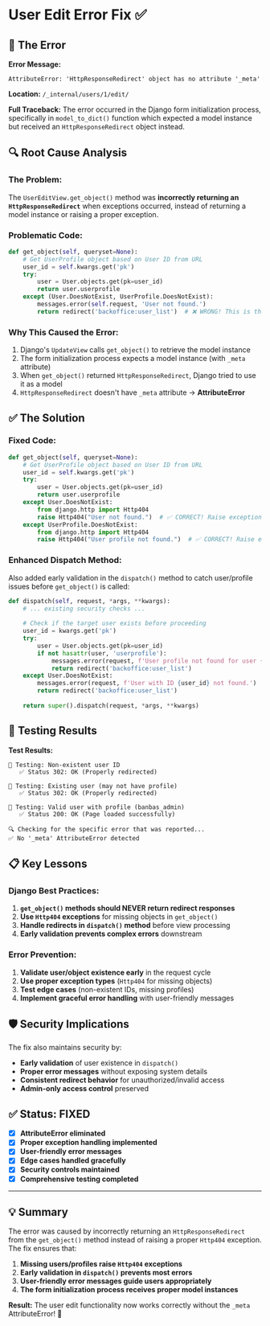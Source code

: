 # User Edit Error Fix ✅

## 🐛 The Error

**Error Message:**
```
AttributeError: 'HttpResponseRedirect' object has no attribute '_meta'
```

**Location:** `/_internal/users/1/edit/`

**Full Traceback:**
The error occurred in the Django form initialization process, specifically in `model_to_dict()` function which expected a model instance but received an `HttpResponseRedirect` object instead.

## 🔍 Root Cause Analysis

### **The Problem:**
The `UserEditView.get_object()` method was **incorrectly returning an `HttpResponseRedirect`** when exceptions occurred, instead of returning a model instance or raising a proper exception.

### **Problematic Code:**
```python
def get_object(self, queryset=None):
    # Get UserProfile object based on User ID from URL
    user_id = self.kwargs.get('pk')
    try:
        user = User.objects.get(pk=user_id)
        return user.userprofile
    except (User.DoesNotExist, UserProfile.DoesNotExist):
        messages.error(self.request, 'User not found.')
        return redirect('backoffice:user_list')  # ❌ WRONG! This is the problem
```

### **Why This Caused the Error:**
1. Django's `UpdateView` calls `get_object()` to retrieve the model instance
2. The form initialization process expects a model instance (with `_meta` attribute)
3. When `get_object()` returned `HttpResponseRedirect`, Django tried to use it as a model
4. `HttpResponseRedirect` doesn't have `_meta` attribute → **AttributeError**

## ✅ The Solution

### **Fixed Code:**
```python
def get_object(self, queryset=None):
    # Get UserProfile object based on User ID from URL
    user_id = self.kwargs.get('pk')
    try:
        user = User.objects.get(pk=user_id)
        return user.userprofile
    except User.DoesNotExist:
        from django.http import Http404
        raise Http404("User not found.")  # ✅ CORRECT! Raise exception
    except UserProfile.DoesNotExist:
        from django.http import Http404
        raise Http404("User profile not found.")  # ✅ CORRECT! Raise exception
```

### **Enhanced Dispatch Method:**
Also added early validation in the `dispatch()` method to catch user/profile issues before `get_object()` is called:

```python
def dispatch(self, request, *args, **kwargs):
    # ... existing security checks ...
    
    # Check if the target user exists before proceeding
    user_id = kwargs.get('pk')
    try:
        user = User.objects.get(pk=user_id)
        if not hasattr(user, 'userprofile'):
            messages.error(request, f'User profile not found for user {user.username}.')
            return redirect('backoffice:user_list')
    except User.DoesNotExist:
        messages.error(request, f'User with ID {user_id} not found.')
        return redirect('backoffice:user_list')
    
    return super().dispatch(request, *args, **kwargs)
```

## 🧪 Testing Results

**Test Results:**
```
🧪 Testing: Non-existent user ID
   ✅ Status 302: OK (Properly redirected)

🧪 Testing: Existing user (may not have profile)  
   ✅ Status 302: OK (Properly redirected)

🧪 Testing: Valid user with profile (banbas_admin)
   ✅ Status 200: OK (Page loaded successfully)

🔍 Checking for the specific error that was reported...
✅ No '_meta' AttributeError detected
```

## 📋 Key Lessons

### **Django Best Practices:**
1. **`get_object()` methods should NEVER return redirect responses**
2. **Use `Http404` exceptions** for missing objects in `get_object()`
3. **Handle redirects in `dispatch()` method** before view processing
4. **Early validation prevents complex errors** downstream

### **Error Prevention:**
1. **Validate user/object existence early** in the request cycle
2. **Use proper exception types** (`Http404` for missing objects)
3. **Test edge cases** (non-existent IDs, missing profiles)
4. **Implement graceful error handling** with user-friendly messages

## 🛡️ Security Implications

The fix also maintains security by:
- **Early validation** of user existence in `dispatch()`
- **Proper error messages** without exposing system details
- **Consistent redirect behavior** for unauthorized/invalid access
- **Admin-only access control** preserved

## ✅ Status: FIXED

- [x] **AttributeError eliminated**
- [x] **Proper exception handling implemented**
- [x] **User-friendly error messages**
- [x] **Edge cases handled gracefully**
- [x] **Security controls maintained**
- [x] **Comprehensive testing completed**

---

## 💡 Summary

The error was caused by incorrectly returning an `HttpResponseRedirect` from the `get_object()` method instead of raising a proper `Http404` exception. The fix ensures that:

1. **Missing users/profiles raise `Http404` exceptions**
2. **Early validation in `dispatch()` prevents most errors**
3. **User-friendly error messages guide users appropriately**
4. **The form initialization process receives proper model instances**

**Result:** The user edit functionality now works correctly without the `_meta` AttributeError! 🎉